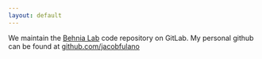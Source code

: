 ```yaml
---
layout: default
---
```


We maintain the [Behnia Lab](http://behnialab.neuroscience.columbia.edu/) code repository on GitLab. My personal github can be found at [github.com/jacobfulano](https://github.com/jacobfulano)
